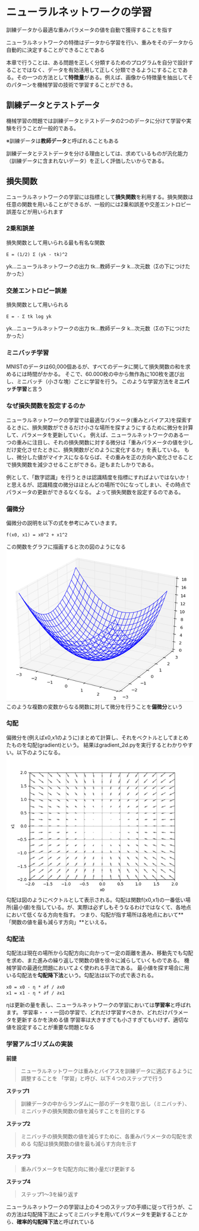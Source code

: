 # ニューラルネットワークの学習
訓練データから最適な重みパラメータの値を自動で獲得することを指す

ニューラルネットワークの特徴はデータから学習を行い、重みをそのデータから自動的に決定することができることである

本章で行うことは、ある問題を正しく分類するためのプログラムを自分で設計することではなく、データを有効活用して正しく分類できるようにすることである。その一つの方法として**特徴量**がある。例えば、画像から特徴量を抽出してそのパターンを機械学習の技術で学習することができる。

## 訓練データとテストデータ
機械学習の問題では訓練データとテストデータの2つのデータに分けて学習や実験を行うことが一般的である。

※訓練データは**教師データ**と呼ばれることもある

訓練データとテストデータを分ける理由としては、求めているものが汎化能力（訓練データに含まれないデータ）を正しく評価したいからである。

## 損失関数
ニューラルネットワークの学習には指標として**損失関数**を利用する。損失関数は任意の関数を用いることができるが、一般的には2乗和誤差や交差エントロピー誤差などが用いられます

### 2乗和誤差
損失関数として用いられる最も有名な関数
```
E = (1/2) Σ (yk - tk)^2
```
yk…ニューラルネットワークの出力
tk…教師データ
k…次元数（Σの下につけたかった）

### 交差エントロピー誤差
損失関数として用いられる
```
E = - Σ tk log yk
```
yk…ニューラルネットワークの出力
tk…教師データ
k…次元数（Σの下につけたかった）

### ミニバッチ学習
MNISTのデータは60,000個あるが、すべてのデータに関して損失関数の和を求めるには時間がかかる。
そこで、60.000枚の中から無作為に100枚を選び出し、ミニバッチ（小さな塊）ごとに学習を行う。
このような学習方法を**ミニバッチ学習**と言う

### なぜ損失関数を設定するのか
ニューラルネットワークの学習では最適なパラメータ(重みとバイアス)を探索するときに、損失関数ができるだけ小さな場所を探すようにするために微分を計算して、パラメータを更新していく。
例えば、ニューラルネットワークのある一つの重みに注目し、それの損失関数に対する微分は「重みパラメータの値を少しだけ変化させたときに、損失関数がどのように変化するか」を表している。
もし、微分した値がマイナスになるならば、その重みを正の方向へ変化させることで損失関数を減少させることができる。逆もまたしかりである。

例として、「数字認識」を行うときは認識精度を指標にすればよいではないか！と思えるが、認識精度の微分はほとんどの場所で0になってしまい、その時点でパラメータの更新ができるなくなる。
よって損失関数を設定するのである。

### 偏微分
偏微分の説明を以下の式を参考にみていきます。
```
f(x0, x1) = x0^2 + x1^2
```
この関数をグラフに描画すると次の図のようになる
![2変数の3次元グラフ](../img/3dgraph.png "2変数の3次元グラフ")
このような複数の変数からなる関数に対して微分を行うことを**偏微分**という

### 勾配
偏微分を(例えばx0,x1のように)まとめて計算し、それをベクトルとしてまとめたものを勾配(gradient)という。
結果はgradient_2d.pyを実行するとわかりやすい。以下のようになる。
![勾配](../img/gradient_2.png "勾配のグラフ")
勾配は図のようにベクトルとして表示される。勾配は関数f(x0,x1)の一番低い場所(最小値)を指している。が、実際は必ずしもそうなるわけではなくて、各地点において低くなる方向を指す。
つまり、勾配が指す場所は各地点において**「関数の値を最も減らす方向」**といえる。

### 勾配法
勾配法は現在の場所から勾配方向に向かって一定の距離を進み、移動先でも勾配を求め、また進みの繰り返しで関数の値を徐々に減らしていくものである。
機械学習の最適化問題においてよく使われる手法である。
最小値を探す場合に用いる勾配法を**勾配降下法**という。勾配法は以下の式で表される。
```
x0 = x0 - η * ∂f / ∂x0
x1 = x1 - η * ∂f / ∂x1

```
ηは更新の量を表し、ニューラルネットワークの学習においては**学習率**と呼ばれます。
学習率・・・一回の学習で、どれだけ学習すべきか、どれだけパラメータを更新するかを決める値
学習率は大きすぎても小さすぎてもいけず、適切な値を設定することが重要な問題となる

### 学習アルゴリズムの実装
**前提**
> ニューラルネットワークは重みとバイアスを訓練データに適応するように調整することを
> 「学習」と呼び、以下４つのステップで行う

**ステップ1**
> 訓練データの中からランダムに一部のデータを取り出し（ミニバッチ）、
> ミニバッチの損失関数の値を減らすことを目的とする

**ステップ2**
> ミニバッチの損失関数の値を減らすために、各重みパラメータの勾配を求める
> 勾配は損失関数の値を最も減らす方向を示す

**ステップ3**
> 重みパラメータを勾配方向に微小量だけ更新する

**ステップ4**
> ステップ1〜3を繰り返す

ニューラルネットワークの学習は上の４つのステップの手順に従って行うが、この方法は勾配降下法によってミニバッチを用いてパラメータを更新することから、**確率的勾配降下法**と呼ばれている
